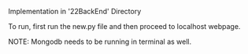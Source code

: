 Implementation in '22BackEnd' Directory

To run, first run the new.py file and then proceed to localhost webpage.

NOTE:
Mongodb needs to be running in terminal as well.
